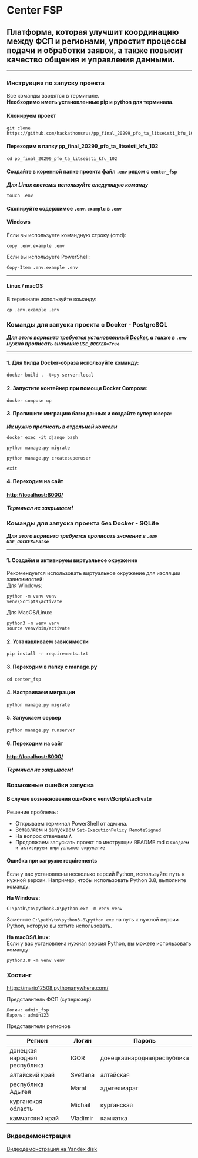 # Center FSP
## Платформа, которая улучшит координацию между ФСП и регионами, упростит процессы подачи и обработки заявок, а также повысит качество общения и управления данными.
***

### Инструкция по запуску проекта
Все команды вводятся в терминале.  
**Необходимо иметь установленные pip и python для терминала.**

#### Клонируем проект

```commandline
git clone https://github.com/hackathonsrus/pp_final_20299_pfo_ta_litseisti_kfu_102
```

#### Переходим в папку pp_final_20299_pfo_ta_litseisti_kfu_102

```commandline
cd pp_final_20299_pfo_ta_litseisti_kfu_102
```

#### Создайте в коренной папке проекта файл `.env` рядом с `center_fsp`

***Для Linux системы используйте следующую команду***
```commandline
touch .env
```

#### Скопируйте содержимое `.env.example` в `.env`
#### Windows
Если вы используете командную строку (cmd):
```commandline
copy .env.example .env
```
Если вы используете PowerShell:
```commandline
Copy-Item .env.example .env
```
***

#### Linux / macOS
В терминале используйте команду:
```commandline
cp .env.example .env
```

### Команды для запуска проекта с Docker - PostgreSQL

***Для этого варианта требуется установленный <a href='https://www.docker.com/products/docker-desktop/'>Docker</a>, а также в `.env` нужно 
прописать значение `USE_DOCKER=True`***
***

#### 1. Для билда Docker-образа используйте команду:
```commandline
docker build . -t=py-server:local
```

#### 2. Запустите контейнер при помощи Docker Compose:
```commandline
docker compose up
```

#### 3. Пропишите миграцию базы данных и создайте супер юзера:
***Их нужно прописать в отдельной консоли***
```commandline
docker exec -it django bash
```
```commandline
python manage.py migrate
```
```commandline
python manage.py createsuperuser
```
```commandline
exit
```

#### 4. Переходим на сайт

#### <a href="http://localhost:8000/">http://localhost:8000/</a>

***Терминал не закрываем!***

### Команды для запуска проекта без Docker - SQLite
***Для этого варианта требуется прописать значение в `.env` `USE_DOCKER=False`***
***

#### 1. Создаём и активируем виртуальное окружение
Рекомендуется использовать виртуальное окружение для изоляции зависимостей:<br>
Для Windows:
```commandline
python -m venv venv
venv\Scripts\activate
```

Для MacOS/Linux:
```commandline
python3 -m venv venv
source venv/bin/activate
```

#### 2. Устанавливаем зависимости

```commandline
pip install -r requirements.txt
```

#### 3. Переходим в папку с manage.py

```commandline
cd center_fsp
```

#### 4. Настраиваем миграции

```commandline
python manage.py migrate
```

#### 5. Запускаем сервер 

```commandline
python manage.py runserver
```

#### 6. Переходим на сайт

#### <a href="http://localhost:8000/">http://localhost:8000/</a>

***Терминал не закрываем!***

### Возможные ошибки запуска
#### В случае возникновения ошибки с venv\Scripts\activate 

Решение проблемы:
- Открываем терминал PowerShell от админа.
- Вставляем и запускаем `Set-ExecutionPolicy RemoteSigned`
- На вопрос отвечаем `A`
- Продолжаем запускать проект по инструкции README.md с `Создаём и активируем виртуальное окружение`

#### Ошибка при загрузке requirements

Если у вас установлены несколько версий Python, используйте путь к нужной версии. Например, чтобы использовать Python 3.8, выполните команду:

**На Windows:**
```commandline
C:\path\to\python3.8\python.exe -m venv venv
```

Замените `C:\path\to\python3.8\python.exe` на путь к нужной версии Python, которую вы хотите использовать.

**На macOS/Linux:** <br>
Если у вас установлена нужная версия Python, вы можете использовать команду: <br>
```commandline
python3.8 -m venv venv
```

### Хостинг

<a href="https://mario12508.pythonanywhere.com/">https://mario12508.pythonanywhere.com/</a>

Представитель ФСП (суперюзер)
```
Логин: admin_fsp
Пароль: admin123
```

Представители регионов

| Регион  | Логин | Пароль |
|---------|-------|--------|
| донецкая народная республика | IGOR | донецкаянароднаяреспублика |
| алтайский край | Svetlana | алтайская |
| республика Адыгея | Marat | адыгеямарат |
| курганская область | Michail | курганская |
| камчатский край | Vladimir | камчатка |

### Видеодемонстрация

<a href="https://disk.yandex.ru/i/QcpC5Ad38EOOsw">Видеодемонстрация на Yandex disk</a>

